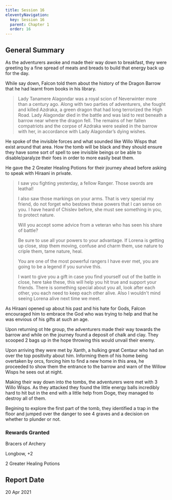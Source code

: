 ```yaml
---
title: Session 16
eleventyNavigation:
  key: Session 16
  parent: Chapter 1
  order: 16
---
```


## General Summary

As the adventurers awoke and made their way down to breakfast, they were greeting by a fine spread of meats and breads to build that energy back up for the day.  

 While say down, Falcon told them about the history of the Dragon Barrow that he had learnt from books in his library.  

> Lady Tanamere Alagondar was a royal scion of Neverwinter more than a century ago. Along with two parties of adventurers, she fought and killed Azdraka, a green dragon that had long terrorized the High Road. Lady Alagondar died in the battle and was laid to rest beneath a barrow near where the dragon fell. The remains of her fallen compatriots and the corpse of Azdraka were sealed in the barrow with her, in accordance with Lady Alagondar’s dying wishes.

 He spoke of the invisible forces and what sounded like Willo Wisps that exist around that area. How the tomb will be black and they should ensure they have some sort of spell to see invisible beings or be able to disable/paralyze their foes in order to more easily beat them.  

 He gave the 2 Greater Healing Potions for their journey ahead before asking to speak with Hiraani in private.  

> I saw you fighting yesterday, a fellow Ranger. Those swords are leathal!  
>
> I also saw those markings on your arms. That is very special my friend, do not forget who bestows these powers that I can sense on you. I have heard of Chislev before, she must see something in you, to protect nature.  
>
> Will you accept some advice from a veteran who has seen his share of battle?  
>
> Be sure to use all your powers to your advantage. If Lorena is getting up close, stop them moving, confuse and charm them, use nature to criple them, tame nature, heal.  
>
> You are one of the most powerful rangers I have ever met, you are going to be a legend if you survive this.  
>
> I want to give you a gift in case you find yourself out of the battle in close, here take these, this will help you hit true and support your friends. There is something special about you all, look after each other, you each need to keep each other alive. Also I wouldn't mind seeing Lorena alive next time we meet.

 As Hiraani opened up about his past and his hate for Gods, Falcon encouraged him to embrace the God who was trying to help and that he was envious of his gifts at such an age.  

 Upon returning ot hte group, the adventurers made their way towards the barrow and while on the journey found a deposit of chalk and clay. They scooped 2 bags up in the hope throwing this would unvail their enemy.  

 Upon arriving they were met by Xanth, a hulking great Centaur who had an over the top positivity about him. Informing them of his home being overtaken by orcs, forcing him to find a new home in this area, he proceeded to show them the entrance to the barrow and warn of the Willow Wisps he sees out at night.  

 Making their way down into the tombs, the adventurers were met with 3 Willo Wisps. As they attacked they found the little energy balls incredibly hard to hit but in the end with a little help from Doge, they managed to destroy all of them.  

 Begining to explore the first part of the tomb, they identified a trap in the floor and jumped over the danger to see 4 graves and a decision on whether to plunder or not.

### Rewards Granted

Bracers of Archery  

 Longbow, +2  

 2 Greater Healing Potions

## Report Date

20 Apr 2021
